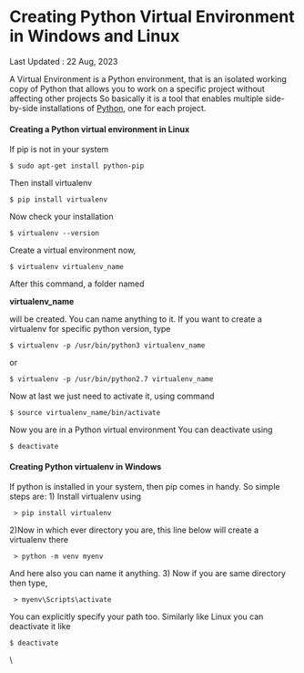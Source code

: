 # Creating Python Virtual Environment in Windows and Linux

Last Updated : 22 Aug, 2023

A Virtual Environment is a Python environment, that is an isolated working copy of Python that allows you to work on a specific project without affecting other projects So basically it is a tool that enables multiple side-by-side installations of [Python](https://www.geeksforgeeks.org/python-programming-language/), one for each project.

#### **Creating a Python virtual environment in Linux**

If pip is not in your system

```
$ sudo apt-get install python-pip

```

Then install virtualenv

```
$ pip install virtualenv

```

Now check your installation

```
$ virtualenv --version

```

Create a virtual environment now,

```
$ virtualenv virtualenv_name

```

After this command, a folder named

**virtualenv\_name**

will be created. You can name anything to it. If you want to create a virtualenv for specific python version, type

```
$ virtualenv -p /usr/bin/python3 virtualenv_name

```

or

```
$ virtualenv -p /usr/bin/python2.7 virtualenv_name

```

Now at last we just need to activate it, using command

```
$ source virtualenv_name/bin/activate

```

Now you are in a Python virtual environment You can deactivate using

```
$ deactivate

```

#### **Creating Python virtualenv in Windows**

If python is installed in your system, then pip comes in handy. So simple steps are: 1) Install virtualenv using

```
 > pip install virtualenv 

```

2\)Now in which ever directory you are, this line below will create a virtualenv there

```
 > python -m venv myenv

```

And here also you can name it anything. 3) Now if you are same directory then type,

```
 > myenv\Scripts\activate

```

You can explicitly specify your path too. Similarly like Linux you can deactivate it like

```
$ deactivate

```

\
